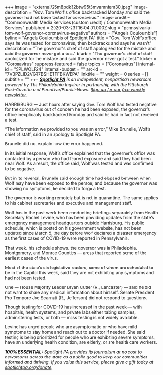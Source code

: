 +++
image = "external/25m8pdk32btw95t8mvamnfem30.jpeg"
image-description = "Gov. Tom Wolf's office backtracked Monday and said the governor had not been tested for coronavirus."
image-credit = "Commonwealth Media Services (custom credit) / Commonwealth Media Services"
published = 2020-03-23T16:04:01.000Z
slug = "pennsylvania-tom-wolf-governor-coronavirus-negative"
authors = ["Angela Couloumbis"]
byline = "Angela Couloumbis of Spotlight PA"
title = "Gov. Tom Wolf’s office says he was tested for coronavirus, then backtracks and says he wasn’t"
description = "The governor's chief of staff apologized for the mistake and said the governor never got a test."
blurb = "The governor's chief of staff apologized for the mistake and said the governor never got a test."
kicker = "Coronavirus"
suppress-featured = false
topics = ["Coronavirus"]
internal-id = "SPLWOLF24"
internal-budget = ""
arc-id = "7V3PZLID2VGR7BSHETFFBKWBPA"
linktitle = ""
weight = 0
series = []
subtitle = ""
+++
***[Spotlight PA](https://www.spotlightpa.org/)** is an independent, nonpartisan newsroom powered by The Philadelphia Inquirer in partnership with the Pittsburgh Post-Gazette and PennLive/Patriot-News. [Sign up for our free weekly newsletter](https://www.spotlightpa.org/newsletters).*

HARRISBURG — Just hours after saying Gov. Tom Wolf had tested negative for the coronavirus out of concern he had been exposed, the governor’s office inexplicably backtracked Monday and said he had in fact not received a test.

“The information we provided to you was an error,” Mike Brunelle, Wolf’s chief of staff, said in an apology to Spotlight PA.

Brunelle did not explain how the error happened.

In its initial response, Wolf’s office explained that the governor’s office was contacted by a person who had feared exposure and said they had been near Wolf. As a result, the office said, Wolf was tested and was confirmed to be negative.

But in its reversal, Brunelle said enough time had elapsed between when Wolf may have been exposed to the person; and because the governor was showing no symptoms, he decided to forgo a test.

The governor is working remotely but is not in quarantine. The same applies to his cabinet secretaries and executive and management staff.

Wolf has in the past week been conducting briefings separately from Health Secretary Rachel Levine, who has been providing updates from the state’s emergency management headquarters outside Harrisburg. His public schedule, which is posted on his government website, has not been updated since March 5, the day before Wolf declared a disaster emergency as the first cases of COVID-19 were reported in Pennsylvania.

That week, his schedule shows, the governor was in Philadelphia, Montgomery, and Monroe Counties — areas that reported some of the earliest cases of the virus.

Most of the state’s six legislative leaders, some of whom are scheduled to be in the Capitol this week, said they are not exhibiting any symptoms and had not been tested.

One — House Majority Leader Bryan Cutler (R., Lancaster) — said he did not want to share any medical information about himself. Senate President Pro Tempore Joe Scarnati (R., Jefferson) did not respond to questions.

Though testing for COVID-19 has increased in the past week — with hospitals, health systems, and private labs either taking samples, administering tests, or both — mass testing is not widely available.

Levine has urged people who are asymptomatic or who have mild symptoms to stay home and reach out to a doctor if needed. She said testing is being prioritized for people who are exhibiting severe symptoms, have an underlying health condition, are elderly, or are health care workers.

***100% ESSENTIAL:*** *Spotlight PA provides its journalism at no cost to newsrooms across the state as a public good to keep our communities informed and thriving. If you value this service, please give a gift today at [spotlightpa.org/donate](https://www.spotlightpa.org/donate).*